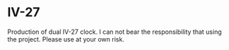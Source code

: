 # IV-27
Production of dual IV-27 clock.
I can not bear the responsibility that using the project.
Please use at your own risk.
